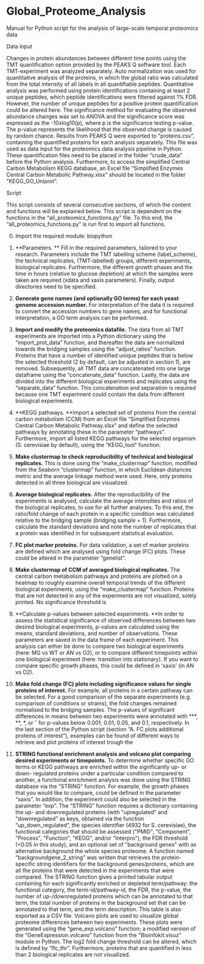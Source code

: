 # Global_Proteome_Analysis

Manual for Python script for the analysis of large-scale temporal proteomics data

Data input

Changes in protein abundances between different time points using the TMT quantification option provided by the PEAKS Q software tool. Each TMT-experiment was analyzed separately. Auto normalization was used for quantitative analysis of the proteins, in which the global ratio was calculated from the total intensity of all labels in all quantifiable peptides. Quantitative analysis was performed using protein identifications containing at least 2 unique peptides, which peptide identifications were filtered against 1% FDR. However, the number of unique peptides for a positive protein quantification could be altered here. The significance method for evaluating the observed abundance changes was set to ANOVA and the significance score was expressed as the -10xlog10(p), where p is the significance testing p-value. The p-value represents the likelihood that the observed change is caused by random chance. Results from PEAKS Q were exported to “proteins.csv”, containing the quantified proteins for each analysis separately. This file was used as data input for the proteomics data analysis pipeline in Python. These quantification files need to be placed in the folder “crude_data” before the Python analysis. Furthermore, to access the simplified Central Carbon Metabolism KEGG database, an Excel file “Simplified Enzymes Central Carbon Metabolic Pathway.xlsx” should be located in the folder “KEGG_GO_Uniprot”.

Script

This script consists of several consecutive sections, of which the content and functions will be explained below. This script is dependent on the functions in the “all_proteomics_functions.py” file. To this end, the “all_proteomics_functions.py” is run first to import all functions. 


0.	Import the required module: biopython

1.	**Parameters. ** Fill in the required parameters, tailored to your research. Parameters include the TMT labelling scheme (label_scheme), the technical replicates, (TMT-labelled) groups, different experiments, biological replicates. Furthermore, the different growth phases and the time in hours (relative to glucose depletion) at which the samples were taken are required (xdata and xaxis parameters). Finally, output directories need to be specified.
2.	**Generate gene names (and optionally GO terms) for each yeast genome accession number.** For interpretation of the data it is required to convert the accession numbers to gene names, and for functional interpretation, a GO term analysis can be performed.
3.	**Import and modify the proteomics datafile.** The data from all TMT experiments are imported into a Python dictionary using the “import_prot_data” function, and thereafter the data are normalized towards the bridging samples using the “adjust_ratios” function. Proteins that have a number of identified unique peptides that is below the selected threshold (2 by default, can be adjusted in section 1), are removed. Subsequently, all TMT data are concatenated into one large dataframe using the “concatenate_data” function. Lastly, the data are divided into the different biological experiments and replicates using the “separate_data” function. This concatenation and separation is required because one TMT experiment could contain the data from different biological experiments.
4.	**KEGG pathways. **Import a selected set of proteins from the central carbon metabolism (CCM) from an Excel file “Simplified Enzymes Central Carbon Metabolic Pathway.xlsx” and define the selected pathways by annotating these in the parameter “pathways”. Furthermore, import all listed KEGG pathways for the selected organism (S. cerevisiae by default), using the “KEGG_tool” function. 
5.	**Make clustermap to check reproducibility of technical and biological replicates.** This is done using the “make_clustermap” function, modified from the Seaborn “clustermap” function, in which Euclidean distances metric and the average linkage method were used. Here, only proteins detected in all three biological are visualized.  
6.	**Average biological replicates.** After the reproducibility of the experiments is analysed, calculate the average intensities and ratios of the biological replicates, to use for all further analyses. To this end, the ratio/fold change of each protein in a specific condition was calculated relative to the bridging sample (bridging sample = 1). Furthermore, calculate the standard deviations and note the number of replicates that a protein was identified in for subsequent statistical evaluation. 
7.	**FC plot marker proteins.** For data validation, a set of marker proteins are defined which are analysed using fold change (FC) plots. These could be altered in the parameter “genelist”. 
8.	**Make clustermap of CCM of averaged biological replicates.** The central carbon metabolism pathways and proteins are plotted on a heatmap to roughly examine overall temporal trends of the different biological experiments, using the “make_clustermap” function. Proteins that are not detected in any of the experiments are not visualized, solely printed. No significance threshold is 
9.	**Calculate p-values between selected experiments. **In order to assess the statistical significance of observed differences between two desired biological experiments, p-values are calculated using the means, standard deviations, and number of observations. These parameters are saved in the data frame of each experiment. This analysis can either be done to compare two biological experiments (here: MG vs WT or AN vs O2), or to compare different timepoints within one biological experiment (here: transition into stationary). If you want to compare specific growth phases, this could be defined in ‘xaxis’ (in AN vs O2).
10.	**Make fold change (FC) plots including significance values for single proteins of interest.** For example, all proteins in a certain pathway can be selected. For a good comparison of the separate experiments (e.g. comparison of conditions or strains), the fold changes remained normalised to the bridging samples. The p-values of significant differences in means between two experiments were annotated with ***, **, *, or ˆ for p-values below 0.001, 0.01, 0.05, and 0.1, respectively. In the last section of the Python script (section “A. FC plots additional proteins of interest”), examples can be found of different ways to retrieve and plot proteins of interest trough the 
11.	**STRING functional enrichment analysis and volcano plot comparing desired experiments or timepoints.** To determine whether specific GO terms or KEGG pathways are enriched within the significantly up- or down- regulated proteins under a particular condition compared to another, a functional enrichment analysis was done using the STRING database via the “STRING” function. For example, the growth phases that you would like to compare, could be defined in the parameter “xaxis”. In addition, the experiment could also be selected in the parameter “exp”. The “STRING” function requires a dictionary containing the up- and downregulated proteins (with "upregulated" and "downregulated" as keys, obtained via the function “up_down_regulated”, the species identifier (4932 for S. cerevisiae), the functional categories that should be assessed ("PMID", "Component", "Process", "Function", "KEGG", and/or "Interpro"), the FDR threshold (<0.05 in this study), and an optional set of "background genes" with as alternative background the whole species proteome. A function named “backgroundgene_2_string” was written that retrieves the protein-specific string identifiers for the background genes/proteins, which are all the proteins that were detected in the experiments that were compared. The STRING function gives a printed tabular output containing for each significantly enriched or depleted term/pathway: the functional category, the term-id/pathway-id, the FDR, the p-value, the number of up-/downregulated proteins which can be annotated to that term, the total number of proteins in the background set that can be annotated to that term, and the term description. This table is also exported as a CSV file. 
Volcano plots are used to visualize global proteome differences between two experiments. These plots were generated using the “gene_exp.volcano” function; a modified version of the “GeneExpression.volcano” function from the "Bioinfokit.visuz" module in Python. The log2 fold change threshold can be altered, which is defined by “lfc_thr”. Furthermore, proteins that are quantified in less than 2 biological replicates are not visualized. 
